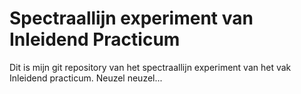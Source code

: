 # Spectraallijn experiment van Inleidend Practicum

Dit is mijn git repository van het spectraallijn experiment van het vak Inleidend practicum. Neuzel neuzel...
